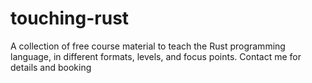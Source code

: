 # touching-rust

A collection of free course material to teach the Rust programming language, in different formats, levels, and focus points. Contact me for details and booking